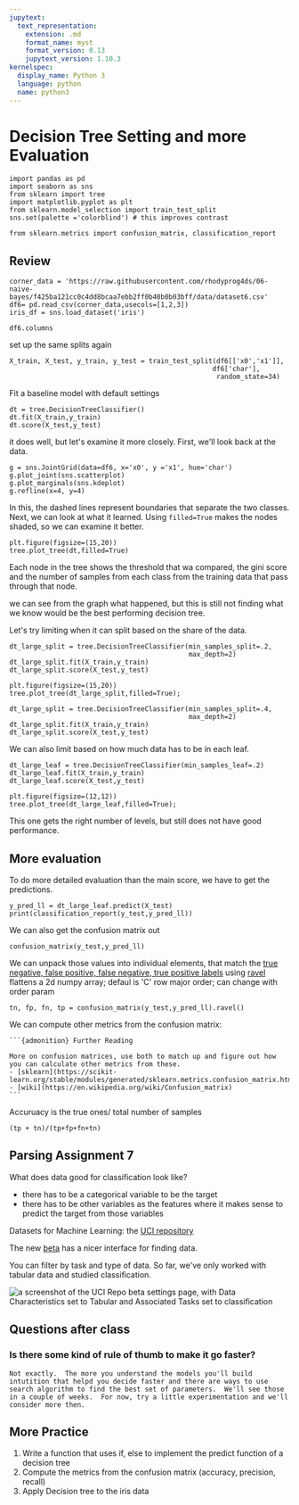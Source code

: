 ```yaml
---
jupytext:
  text_representation:
    extension: .md
    format_name: myst
    format_version: 0.13
    jupytext_version: 1.10.3
kernelspec:
  display_name: Python 3
  language: python
  name: python3
---
```


# Decision Tree Setting and more Evaluation
```{code-cell} ipython3
import pandas as pd
import seaborn as sns
from sklearn import tree
import matplotlib.pyplot as plt
from sklearn.model_selection import train_test_split
sns.set(palette ='colorblind') # this improves contrast

from sklearn.metrics import confusion_matrix, classification_report
```

## Review
```{code-cell} ipython3
corner_data = 'https://raw.githubusercontent.com/rhodyprog4ds/06-naive-bayes/f425ba121cc0c4dd8bcaa7ebb2ff0b40b0b03bff/data/dataset6.csv'
df6= pd.read_csv(corner_data,usecols=[1,2,3])
iris_df = sns.load_dataset('iris')
```

```{code-cell} ipython3
df6.columns
```
set up the same splits again
```{code-cell} ipython3
X_train, X_test, y_train, y_test = train_test_split(df6[['x0','x1']],
                                                   df6['char'],
                                                    random_state=34)
```

Fit a baseline model with default settings

```{code-cell} ipython3
dt = tree.DecisionTreeClassifier()
dt.fit(X_train,y_train)
dt.score(X_test,y_test)
```

it does well, but let's examine it more closely. First, we'll look back at the data.

```{code-cell} ipython3
g = sns.JointGrid(data=df6, x='x0', y ='x1', hue='char')
g.plot_joint(sns.scatterplot)
g.plot_marginals(sns.kdeplot)
g.refline(x=4, y=4)
```
In this, the dashed lines represent boundaries that separate the two classes.
Next, we can look at what it learned. Using `filled=True` makes the nodes shaded, so we can examine it better.

```{code-cell} ipython3
plt.figure(figsize=(15,20))
tree.plot_tree(dt,filled=True)
```

Each node in the tree shows the threshold that wa compared, the gini score and the number of samples from each class from the training data that pass through that node.

we can see from the graph what happened, but this is still not finding what we know would be the best performing decision tree.

Let's try limiting when it can split based on the share of the data.

```{code-cell} ipython3
dt_large_split = tree.DecisionTreeClassifier(min_samples_split=.2,
                                             max_depth=2)
dt_large_split.fit(X_train,y_train)
dt_large_split.score(X_test,y_test)
```

```{code-cell} ipython3
plt.figure(figsize=(15,20))
tree.plot_tree(dt_large_split,filled=True);
```


```{code-cell} ipython3
dt_large_split = tree.DecisionTreeClassifier(min_samples_split=.4,
                                             max_depth=2)
dt_large_split.fit(X_train,y_train)
dt_large_split.score(X_test,y_test)
```

We can also limit based on how much data has to be in each leaf.

```{code-cell} ipython3
dt_large_leaf = tree.DecisionTreeClassifier(min_samples_leaf=.2)
dt_large_leaf.fit(X_train,y_train)
dt_large_leaf.score(X_test,y_test)
```

```{code-cell} ipython3
plt.figure(figsize=(12,12))
tree.plot_tree(dt_large_leaf,filled=True);
```

This one gets the right number of levels, but still does not have good performance.

## More evaluation

To do more detailed evaluation than the main score, we have to get the predictions.

```{code-cell} ipython3
y_pred_ll = dt_large_leaf.predict(X_test)
print(classification_report(y_test,y_pred_ll))
```

We can also get the confusion matrix out
```{code-cell} ipython3
confusion_matrix(y_test,y_pred_ll)
```

We can unpack those values into individual elements, that match the [true negative, false positive, false negative, true positive labels](https://en.wikipedia.org/wiki/Confusion_matrix) using [ravel](https://numpy.org/doc/stable/reference/generated/numpy.ravel.html) flattens a 2d numpy array; defaul is 'C' row major order; can change with order param

```{code-cell} ipython3
tn, fp, fn, tp = confusion_matrix(y_test,y_pred_ll).ravel()
```

We can compute other metrics from the confusion matrix:

````{margin}
```{admonition} Further Reading

More on confusion matrices, use both to match up and figure out how you can calculate other metrics from these.
- [sklearn](https://scikit-learn.org/stable/modules/generated/sklearn.metrics.confusion_matrix.html)
- [wiki](https://en.wikipedia.org/wiki/Confusion_matrix)
```
````

Accuruacy is the true ones/ total number of samples

```{code-cell} ipython3
(tp + tn)/(tp+fp+fn+tn)
```


## Parsing Assignment 7

What does data good for classification look like?

- there has to be a categorical variable to be the target
- there has to be other variables as the features where it makes sense to predict the target from those variables

Datasets for Machine Learning: the [UCI repository](https://archive.ics.uci.edu/ml/index.php)

The new [beta](https://archive-beta.ics.uci.edu/) has a nicer interface for finding data.

You can filter by task and type of data. So far, we've only worked with tabular data and studied classification.

![a screenshot of the UCI Repo beta settings page, with Data Characteristics set to Tabular and Associated Tasks set to classification](../img/uci_settings_a7.png)

## Questions after class

### Is there some kind of rule of thumb to make it go faster?
```{toggle}
Not exactly.  The more you understand the models you'll build intutition that helpd you decide faster and there are ways to use search algorithm to find the best set of parameters.  We'll see those in a couple of weeks.  For now, try a little experimentation and we'll consider more then.
```


## More Practice

1. Write a function that uses if, else to implement the predict function of a decision tree
1. Compute the metrics from the confusion matrix (accuracy, precision, recall)
1. Apply Decision tree to the iris data


<!-- Precision is the percent of the positive predicted (in this case positive is predicted B)

```{code-cell} ipython3
:tags: ["hide"]
tp/(tp+fp)
```

```{code-cell} ipython3
tp/(tp+fn)
```

The precision and recall of the other class use the true negatives as the numerator

```{code-cell} ipython3
tn/(tn+fn), tn/(tn+fp)
``` -->
